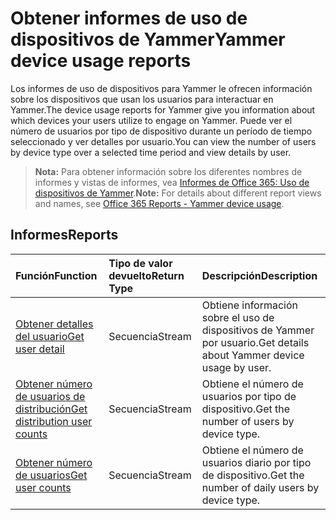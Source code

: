 # <a name="yammer-device-usage-reports"></a><span data-ttu-id="102bd-101">Obtener informes de uso de dispositivos de Yammer</span><span class="sxs-lookup"><span data-stu-id="102bd-101">Yammer device usage reports</span></span>

<span data-ttu-id="102bd-102">Los informes de uso de dispositivos para Yammer le ofrecen información sobre los dispositivos que usan los usuarios para interactuar en Yammer.</span><span class="sxs-lookup"><span data-stu-id="102bd-102">The device usage reports for Yammer give you information about which devices your users utilize to engage on Yammer.</span></span> <span data-ttu-id="102bd-103">Puede ver el número de usuarios por tipo de dispositivo durante un período de tiempo seleccionado y ver detalles por usuario.</span><span class="sxs-lookup"><span data-stu-id="102bd-103">You can view the number of users by device type over a selected time period and view details by user.</span></span>

> <span data-ttu-id="102bd-104">**Nota:** Para obtener información sobre los diferentes nombres de informes y vistas de informes, vea [Informes de Office 365: Uso de dispositivos de Yammer]((https://support.office.com/client/Yammer-device-usage-b793ffdd-effa-43d0-849a-b1ca2e899f38)).</span><span class="sxs-lookup"><span data-stu-id="102bd-104">**Note:** For details about different report views and names, see [Office 365 Reports - Yammer device usage]((https://support.office.com/client/Yammer-device-usage-b793ffdd-effa-43d0-849a-b1ca2e899f38)).</span></span>

## <a name="reports"></a><span data-ttu-id="102bd-105">Informes</span><span class="sxs-lookup"><span data-stu-id="102bd-105">Reports</span></span>

| <span data-ttu-id="102bd-106">Función</span><span class="sxs-lookup"><span data-stu-id="102bd-106">Function</span></span>                                 | <span data-ttu-id="102bd-107">Tipo de valor devuelto</span><span class="sxs-lookup"><span data-stu-id="102bd-107">Return Type</span></span> | <span data-ttu-id="102bd-108">Descripción</span><span class="sxs-lookup"><span data-stu-id="102bd-108">Description</span></span>                              |
| :--------------------------------------- | :---------- | :--------------------------------------- |
| [<span data-ttu-id="102bd-109">Obtener detalles del usuario</span><span class="sxs-lookup"><span data-stu-id="102bd-109">Get user detail</span></span>](../api/reportroot_getyammerdeviceusageuserdetail.md) | <span data-ttu-id="102bd-110">Secuencia</span><span class="sxs-lookup"><span data-stu-id="102bd-110">Stream</span></span>      | <span data-ttu-id="102bd-111">Obtiene información sobre el uso de dispositivos de Yammer por usuario.</span><span class="sxs-lookup"><span data-stu-id="102bd-111">Get details about Yammer device usage by user.</span></span> |
| [<span data-ttu-id="102bd-112">Obtener número de usuarios de distribución</span><span class="sxs-lookup"><span data-stu-id="102bd-112">Get distribution user counts</span></span>](../api/reportroot_getyammerdeviceusagedistributionusercounts.md) | <span data-ttu-id="102bd-113">Secuencia</span><span class="sxs-lookup"><span data-stu-id="102bd-113">Stream</span></span>      | <span data-ttu-id="102bd-114">Obtiene el número de usuarios por tipo de dispositivo.</span><span class="sxs-lookup"><span data-stu-id="102bd-114">Get the number of users by device type.</span></span>  |
| [<span data-ttu-id="102bd-115">Obtener número de usuarios</span><span class="sxs-lookup"><span data-stu-id="102bd-115">Get user counts</span></span>](../api/reportroot_getyammerdeviceusageusercounts.md) | <span data-ttu-id="102bd-116">Secuencia</span><span class="sxs-lookup"><span data-stu-id="102bd-116">Stream</span></span>      | <span data-ttu-id="102bd-117">Obtiene el número de usuarios diario por tipo de dispositivo.</span><span class="sxs-lookup"><span data-stu-id="102bd-117">Get the number of daily users by device type.</span></span> |
